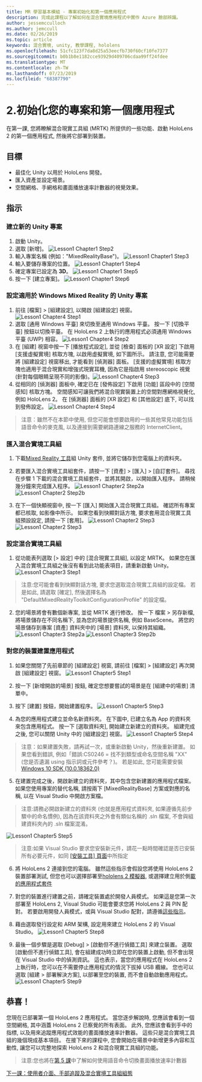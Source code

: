 ```yaml
---
title: MR 學習基本模組 - 專案初始化和第一個應用程式
description: 完成此課程以了解如何在混合實境應用程式中實作 Azure 臉部辨識。
author: jessemcculloch
ms.author: jemccull
ms.date: 02/26/2019
ms.topic: article
keywords: 混合實境, unity, 教學課程, hololens
ms.openlocfilehash: 51cfc123f7da8d25a53eecfb730f60cf10fe7377
ms.sourcegitcommit: b0b1b8e1182cce93929d409706cdaa99ff24fdee
ms.translationtype: MT
ms.contentlocale: zh-TW
ms.lasthandoff: 07/23/2019
ms.locfileid: "68387790"
---
```

# <a name="2-initializing-your-project-and-first-application"></a>2.初始化您的專案和第一個應用程式

在第一課, 您將瞭解混合現實工具組 (MRTK) 所提供的一些功能、啟動 HoloLens 2 的第一個應用程式, 然後將它部署到裝置。

## <a name="objectives"></a>目標

* 最佳化 Unity 以用於 HoloLens 開發。
* 匯入資產並設定場景。
* 空間網格、手網格和畫面播放速率計數器的視覺效果。

## <a name="instructions"></a>指示

### <a name="create-new-unity-project"></a>建立新的 Unity 專案

1. 啟動 Unity。
2. 選取 [新增]。
![Lesson1 Chapter1 Step2](images/Lesson1Chapter1Step2.JPG)
3. 輸入專案名稱 (例如："MixedRealityBase")。
![Lesson1 Chapter1 Step3](images/Lesson1Chapter1Step3.JPG)
4. 輸入要儲存專案的位置。
![Lesson1 Chapter1 Step4](images/Lesson1Chapter1Step4.JPG)
5. 確定專案已設定為 **3D**。
![Lesson1 Chapter1 Step5](images/Lesson1Chapter1Step5.JPG)
6. 按一下 [建立專案]。
![Lesson1 Chapter1 Step6](images/Lesson1Chapter1Step6.JPG)

### <a name="configure-the-unity-project-for-windows-mixed-reality"></a>設定適用於 Windows Mixed Reality 的 Unity 專案

1. 前往 [檔案] > [組建設定], 以開啟 [組建設定] 視窗。
![Lesson1 Chapter4 Step1](images/Lesson1Chapter4Step1.JPG)
2. 選取 [通用 Windows 平臺] 來切換至通用 Windows 平臺。 按一下 [切換平臺] 按鈕以切換平臺。 在 HoloLens 2 上執行的應用程式必須通用 Windows 平臺 (UWP) 相容。
![Lesson1 Chapter4 Step2](images/Lesson1Chapter4Step2.JPG)
3. 在 [組建] 視窗中按一下 [播放程式設定], 並從 [檢查] 面板的 [XR 設定] 下啟用 [支援虛擬實境] 核取方塊, 以啟用虛擬實境, 如下圖所示。 請注意, 您可能需要將 [組建設定] 視窗移出, 才能看到 [偵測器] 面板。 [支援的虛擬實境] 核取方塊也適用于混合現實和增強式現實耳機, 因為它是指啟用 stereoscopic 視覺 (針對每個眼睛呈現不同的影像)。![Lesson1 Chapter4 Step3](images/Lesson1Chapter4Step3.JPG)
4. 從相同的 [偵測器] 面板中, 確定已在 [發佈設定] 下啟用 [功能] 區段中的 [空間感知] 核取方塊。 空間感知可讓我們將混合現實裝置上的空間對應網格視覺化, 例如 HoloLens 2。 在 [偵測器] 面板的 [XR 設定] 和 [其他設定] 底下, 可以找到發佈設定。
![Lesson1 Chapter4 Step4](images/Lesson1Chapter4Step4.JPG)

> 注意：雖然不在本節中使用, 但您可能會想要啟用的一些其他常見功能包括語音命令的麥克風, 以及連接到需要網路連線之服務的 InternetClient。

### <a name="import-the-mixed-reality-toolkit"></a>匯入混合實境工具組

1. 下載[Mixed Reality 工具](https://github.com/Microsoft/MixedRealityToolkit-Unity/releases/download/v2.0.0-RC1/Microsoft.MixedReality.Toolkit.Unity.Foundation-v2.0.0-RC1.unitypackage)組 Unity 套件, 並將它儲存到您電腦上的資料夾。

2. 若要匯入混合實境工具組套件，請按一下 [資產] > [匯入] > [自訂套件]。 尋找在步驟 1 下載的混合實境工具組套件，並將其開啟，以開始匯入程序。 請稍候幾分鐘來完成匯入程序。
    ![Lesson1 Chapter2 Step2a](images/Lesson1Chapter2Step2a.JPG) ![Lesson1 Chapter2 Step2b](images/Lesson1Chapter2Step2b.JPG)

3. 在下一個快顯視窗中, 按一下 [匯入] 開始匯入混合現實工具組。 確認所有專案都已核取, 如影像中所示。 如果您看到快顯對話方塊, 要求套用混合現實工具組預設設定, 請按一下 [套用]。
    ![Lesson1 Chapter2 Step3](images/Lesson1Chapter2Step3.JPG) ![Lesson1 Chapter2 Step3](images/Lesson1Chapter2Step3b.JPG)

### <a name="configure-the-mixed-reality-toolkit"></a>設定混合實境工具組

1. 從功能表列選取 [> 設定] 中的 [混合現實工具組], 以設定 MRTK。 如果您在匯入混合實境工具組之後沒有看到此功能表項目，請重新啟動 Unity。
  ![Lesson1 Chapter3 Step1](images/Lesson1Chapter3Step1.JPG)

  > 注意:您可能會看到快顯對話方塊, 要求您選取混合現實工具組的設定檔。 若是如此, 請選取 [確定], 然後選擇名為 "DefaultMixedRealityToolkitConfigurationProfile" 的設定檔。

2. 您的場景將會有數個新專案, 並從 MRTK 進行修改。 按一下 檔案 > 另存新檔, 將場景儲存在不同名稱下, 並為您的場景提供名稱, 例如 BaseScene。 將您的場景儲存到專案 [資產] 資料夾中的 [場景] 資料夾, 以保持其組織。
  ![Lesson1 Chapter3 Step2a](images/Lesson1Chapter3Step2a.JPG)
  ![Lesson1 Chapter3 Step2b](images/Lesson1Chapter3Step2b.JPG)

### <a name="build-your-application-to-your-device"></a>對您的裝置建置應用程式

1. 如果您關閉了先前章節的 [組建設定] 視窗, 請前往 [檔案] > [組建設定] 再次開啟 [組建設定] 視窗。
    ![Lesson1 Chapter5 Step1](images/Lesson1Chapter5Step1.JPG)

2. 按一下 [新增開啟的場景] 按鈕, 確定您想要嘗試的場景是在 [組建中的場景] 清單中。

3. 按下 [建置] 按鈕，開始建置程序。
    ![Lesson1 Chapter5 Step3](images/Lesson1Chapter5Step3.JPG)

4. 為您的應用程式建立並命名新資料夾。 在下圖中, 已建立名為 App 的資料夾來包含應用程式。 按一下 [選取資料夾], 開始建立新建立的資料夾。 組建完成之後, 您可以關閉 Unity 中的 [組建設定] 視窗。 
    ![Lesson1 Chapter5 Step4](images/Lesson1Chapter5Step4.JPG)

  > 注意：如果建置失敗，請再試一次，或重新啟動 Unity，然後重新建置。 如果您看到錯誤, 例如「錯誤:CS0246 = 找不到類型或命名空間名稱 "XX" (您是否遺漏 using 指示詞或元件參考？)。 若是如此, 您可能需要安裝[Windows 10 SDK (10.0.18362.0)](<https://developer.microsoft.com/en-us/windows/downloads/windows-10-sdk>)
  >

5. 在建置完成之後，開啟新建立的資料夾，其中包含您新建置的應用程式檔案。 如果您使用專案的替代名稱, 請按兩下 [MixedRealityBase] 方案或對應的名稱, 以在 Visual Studio 中開啟方案檔。

  > 注意:請務必開啟新建立的資料夾 (也就是應用程式資料夾, 如果遵循先前步驟中的命名慣例), 因為在該資料夾之外會有類似名稱的 .sln 檔案, 不會與組建資料夾內的 .sln 檔案混淆。 

![Lesson1 Chapter5 Step5](images/Lesson1Chapter5Step5.JPG)

  > 注意:如果 Visual Studio 要求您安裝新元件，請花一點時間確認是否已安裝所有必要元件，如同 [[安裝工具] 頁面](install-the-tools.md)中所指定

6. 將 HoloLens 2 連接到您的電腦。 雖然這些指示會假設您將使用 HoloLens 2 裝置部署測試, 但您也可以選擇部署至[hololens 2 模擬器](using-the-hololens-emulator.md), 或選擇建立用於側[載的應用程式套件](<https://docs.microsoft.com/en-us/windows/uwp/packaging/packaging-uwp-apps>)

7. 對您的裝置進行建置之前，請確定裝置處於開發人員模式。 如果這是您第一次部署至 HoloLens 2, Visual Studio 可能會要求您將 HoloLens 2 與 PIN 配對。 若要啟用開發人員模式，或與 Visual Studio 配對，請遵循[這些指示](https://docs.microsoft.com/en-us/windows/mixed-reality/using-visual-studio)。

8. 藉由選取發行設定和 ARM 架構, 設定用來建立 HoloLens 2 的 Visual Studio。
    ![Lesson1 Chapter5 Step8](images/Lesson1Chapter5Step8.JPG)

9. 最後一個步驟是選取 [Debug] > [啟動但不進行偵錯工具] 來建立裝置。 選取 [啟動但不進行偵錯工具], 會在組建成功時立即在您的裝置上啟動, 但不會出現在 Visual Studio 中的偵測資訊。 這也表示，當您的應用程式在 HoloLens 2 上執行時，您可以在不需要停止應用程式的情況下拔掉 USB 纜線。 您也可以選取 [組建 > 部署解決方案], 以部署至您的裝置, 而不會自動啟動應用程式。
    ![Lesson1 Chapter5 Step9](images/Lesson1Chapter5Step9.JPG)

## <a name="congratulations"></a>恭喜！

您現在已部署第一個 HoloLens 2 應用程式。 當您逐步解說時, 您應該會看到一個空間網格, 其中涵蓋 HoloLens 2 已察覺的所有表面。 此外, 您應該會看到手中的指標, 以及用來追蹤應用程式效能的畫面播放速率計數器。 這些只是混合實境工具組的幾個現成基本項目。 在接下來的課程中, 您會開始在場景中新增更多內容和互動性, 讓您可以完整地探索 HoloLens 2 和混合現實工具組的功能。

>注意:您也將在[第 5 課](mrlearning-base-ch5.md)中了解如何使用語音命令切換畫面播放速率計數器

[下一課：使用者介面、手部追蹤及混合實境工具組組態](mrlearning-base-ch2.md)
